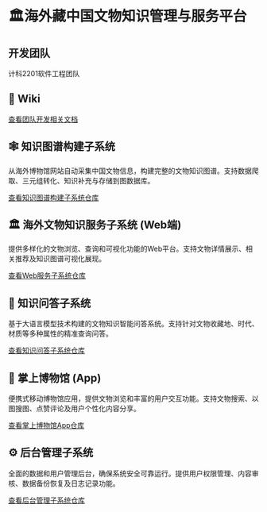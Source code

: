 # 🏛️海外藏中国文物知识管理与服务平台

## 开发团队

计科2201软件工程团队

## 📃 Wiki 

[查看团队开发相关文档](https://github.com/BUCT-CS2201/DOCS)

## 🕸️ 知识图谱构建子系统 

从海外博物馆网站自动采集中国文物信息，构建完整的文物知识图谱。支持数据爬取、三元组转化、知识补充与存储到图数据库。

[查看知识图谱构建子系统仓库](https://github.com/BUCT-CS2201/KnowledgeGraph)

## 🏛️ 海外文物知识服务子系统 (Web端) 

提供多样化的文物浏览、查询和可视化功能的Web平台。支持文物详情展示、相关推荐及知识图谱可视化展现。

[查看Web服务子系统仓库](https://github.com/BUCT-CS2201/KnowledgeServices)

## 🤖 知识问答子系统 

基于大语言模型技术构建的文物知识智能问答系统。支持针对文物收藏地、时代、材质等多种属性的精准查询问答。

[查看知识问答子系统仓库](https://github.com/BUCT-CS2201/KnowledgeQuery)

## 📱 掌上博物馆 (App) 

便携式移动博物馆应用，提供文物浏览和丰富的用户交互功能。支持文物搜索、以图搜图、点赞评论及用户个性化内容分享。

[查看掌上博物馆App仓库](https://github.com/BUCT-CS2201/HandheldMuseum)

## ⚙️ 后台管理子系统 

全面的数据和用户管理后台，确保系统安全可靠运行。提供用户权限管理、内容审核、数据备份恢复及日志记录功能。

[查看后台管理子系统仓库](https://github.com/BUCT-CS2201/BackendManagement)
